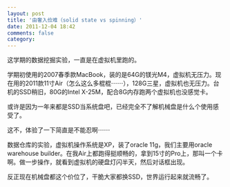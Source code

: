 ```yaml
---
layout: post
title: '由奢入俭难（solid state vs spinning）'
date: 2011-12-04 18:42
comments: false
category: 
---
```

    

这学期的数据挖掘实验，一直是在虚拟机里跑的。

学期初使用的2007春季款MacBook，装的是64G的镁光M4，虚拟机无压力。现在用的2011款11寸Air（怎么这么多棍棍⋯⋯），128G三星，虚拟机也无压力。台机的SSD稍旧，80G的Intel X-25M，配合8G内存跑两个虚拟机也没感觉卡。

或许是因为一年来都是SSD当系统盘吧，已经完全不了解机械盘是什么个使用感受了。

这不，体验了一下简直是不能忍啊⋯⋯

数据仓库的实验，虚拟机操作系统是XP，装了oracle 11g，我们主要用oracle warehouse builder。在我Air上都跑得挺顺畅的，拿到15寸的Pro上，那叫一个卡啊。做一步操作，就看到虚拟机的硬盘灯闪半天，然后对话框出现。

反正现在机械盘都这个价位了，干脆大家都换SSD，世界运行起来就流畅了。
